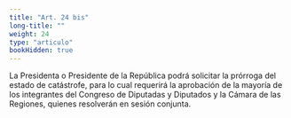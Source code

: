 ```yaml
---
title: "Art. 24 bis"
long-title: ""
weight: 24
type: "articulo"
bookHidden: true
---
```

La Presidenta o Presidente de la República podrá solicitar la prórroga del estado de catástrofe, para lo cual requerirá la aprobación de la mayoría de los integrantes del Congreso de Diputadas y Diputados y la Cámara de las Regiones, quienes resolverán en sesión conjunta.
